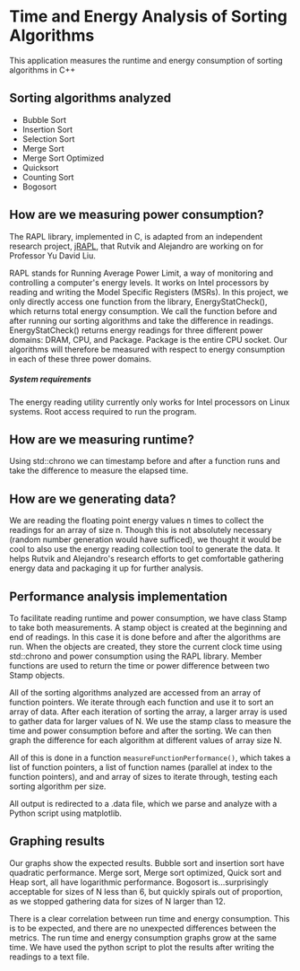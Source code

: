 # Time and Energy Analysis of Sorting Algorithms

This application measures the runtime and energy consumption of sorting algorithms in C++

## Sorting algorithms analyzed
+ Bubble Sort
+ Insertion Sort
+ Selection Sort
+ Merge Sort
+ Merge Sort Optimized
+ Quicksort
+ Counting Sort
+ Bogosort

## How are we measuring power consumption?
The RAPL library, implemented in C, is adapted from an independent research project, [jRAPL](https://github.com/aservet1/jRAPL), that Rutvik and Alejandro are working on for Professor Yu David Liu.

RAPL stands for Running Average Power Limit, a way of monitoring and controlling a computer's energy levels. It works on Intel processors by reading and writing the Model Specific Registers (MSRs). In this project, we only directly access one function from the library, EnergyStatCheck(), which returns total energy consumption. We call the function before and after running our sorting algorithms and take the difference in readings.
EnergyStatCheck() returns energy readings for three different power domains: DRAM, CPU, and Package. Package is the entire CPU socket. Our algorithms will therefore be measured with respect to energy consumption in each of these three power domains.
   ##### System requirements
   The energy reading utility currently only works for Intel processors on Linux systems. Root access required to run the program.

## How are we measuring runtime?
Using std::chrono we can timestamp before and after a function runs and take the difference to measure the elapsed time.

## How are we generating data?
We are reading the floating point energy values n times to collect the readings for an array of size n. Though this is not absolutely necessary (random number generation would have sufficed), we thought it would be cool to also use the energy reading collection tool to generate the data. It helps Rutvik and Alejandro's research efforts to get comfortable gathering energy data and packaging it up for further analysis.

## Performance analysis implementation
To facilitate reading runtime and power consumption, we have class Stamp to take both measurements. A stamp object is created at the beginning and end of readings. In this case it is done before and after the algorithms are run. When the objects are created, they store the current clock time using std::chrono and power consumption using the RAPL library. Member functions are used to return the time or power difference between two Stamp objects. 

All of the sorting algorithms analyzed are accessed from an array of function pointers. We iterate through each function and use it to sort an array of data. After each iteration of sorting the array, a larger array is used to gather data for larger values of N. We use the stamp class to measure the time and power consumption before and after the sorting. We can then graph the difference for each algorithm at different values of array size N.

All of this is done in a function <code>measureFunctionPerformance()</code>, which takes a list of function pointers, a list of function names (parallel at index to the function pointers), and and array of sizes to iterate through, testing each sorting algorithm per size.

All output is redirected to a .data file, which we parse and analyze with a Python script using matplotlib.

## Graphing results
Our graphs show the expected results. Bubble sort and insertion sort have quadratic performance. Merge sort, Merge sort optimized, Quick sort and Heap sort, all have logarithmic performance. Bogosort is...surprisingly acceptable for sizes of N less than 6, but quickly spirals out of proportion, as we stopped gathering data for sizes of N larger than 12.

There is a clear correlation between run time and energy consumption. This is to be expected, and there are no unexpected differences between the metrics. The run time and energy consumption graphs grow at the same time.
We have used the python script to plot the results after writing the readings to a text file.
